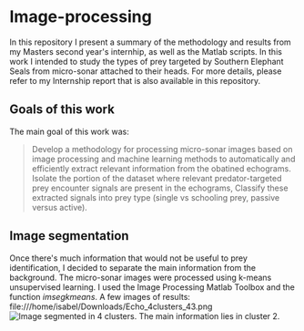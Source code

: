 # Image-processing

In this repository I present a summary of the methodology and results from my Masters second year's internhip, as well as the Matlab scripts. In this work I intended to study the types of prey targeted by Southern Elephant Seals from micro-sonar attached to their heads. For more details, please refer to my Internship report that is also available in this repository.

## Goals of this work 

The main goal of this work was:
> Develop a methodology for processing micro-sonar images based on image processing and machine learning methods to automatically and efficiently extract relevant information from the obatined echograms.
> Isolate the portion of the dataset where relevant predator-targeted prey encounter signals are present in the echograms,
> Classify these extracted signals into prey type (single vs schooling prey, passive versus active).

## Image segmentation

Once there's much information that would not be useful to prey identification, I decided to separate the main information from the background. The micro-sonar images were processed using k-means unsupervised learning. I used the Image Processing Matlab Toolbox and the function *imsegkmeans*.
A few images of results:
file:///home/isabel/Downloads/Echo_4clusters_43.png![Image segmented in 4 clusters. The main information lies in cluster 2. ](https://user-images.githubusercontent.com/67869172/165357820-1c6aadb0-12a2-401e-aae5-39e1ef3ff78c.png)



